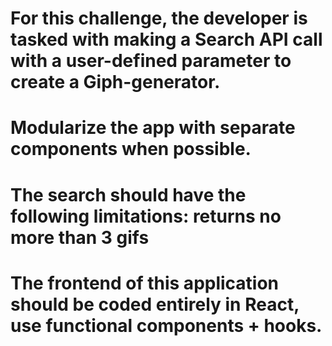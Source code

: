 
# For this challenge, the developer is tasked with making a Search API call with a user-defined parameter to create a Giph-generator.

# Modularize the app with separate components when possible.

# The search should have the following limitations: returns no more than 3 gifs

# The frontend of this application should be coded entirely in React, use functional components + hooks. 
